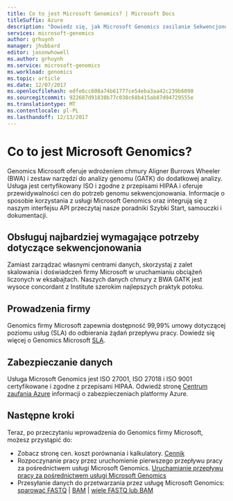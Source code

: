 ```yaml
---
title: Co to jest Microsoft Genomics? | Microsoft Docs
titleSuffix: Azure
description: "Dowiedz się, jak Microsoft Genomics zasilanie Sekwencjonowanie genomu teraz oferty chmury stosowania BWA GATK do dodatkowej analizy."
services: microsoft-genomics
author: grhuynh
manager: jhubbard
editor: jasonwhowell
ms.author: grhuynh
ms.service: microsoft-genomics
ms.workload: genomics
ms.topic: article
ms.date: 12/07/2017
ms.openlocfilehash: edfe6cc608a74b61777ce54eba3aa42c239b6090
ms.sourcegitcommit: 922687d91838b77c038c68b415ab87d94729555e
ms.translationtype: MT
ms.contentlocale: pl-PL
ms.lasthandoff: 12/13/2017
---
```

# <a name="what-is-microsoft-genomics"></a>Co to jest Microsoft Genomics?
Genomics Microsoft oferuje wdrożeniem chmury Aligner Burrows Wheeler (BWA) i zestaw narzędzi do analizy genomu (GATK) do dodatkowej analizy. Usługa jest certyfikowany ISO i zgodne z przepisami HIPAA i oferuje przewidywalności cen do potrzeb genomu sekwencjonowania. Informacje o sposobie korzystania z usługi Microsoft Genomics oraz integrują się z naszym interfejsu API przeczytaj nasze poradniki Szybki Start, samouczki i dokumentacji.

## <a name="support-your-most-demanding-sequencing-needs"></a>Obsługuj najbardziej wymagające potrzeby dotyczące sekwencjonowania
Zamiast zarządzać własnymi centrami danych, skorzystaj z zalet skalowania i doświadczeń firmy Microsoft w uruchamianiu obciążeń liczonych w eksabajtach. Naszych danych chmury z BWA GATK jest wysoce concordant z Institute szerokim najlepszych praktyk potoku.


## <a name="keep-your-business-running"></a>Prowadzenia firmy
Genomics firmy Microsoft zapewnia dostępność 99,99% umowy dotyczącej poziomu usług (SLA) do odbierania żądań przepływu pracy. Dowiedz się więcej o Genomics Microsoft [SLA](https://azure.microsoft.com/support/legal/sla/genomics/v1_0/).


## <a name="secure-your-data"></a>Zabezpieczanie danych
Usługa Microsoft Genomics jest ISO 27001, ISO 27018 i ISO 9001 certyfikowane i zgodne z przepisami HIPAA. Odwiedź stronę [Centrum zaufania Azure](https://www.microsoft.com/TrustCenter/Security/default.aspx) informacji o zabezpieczeniach platformy Azure.


## <a name="next-steps"></a>Następne kroki
Teraz, po przeczytaniu wprowadzenia do Genomics firmy Microsoft, możesz przystąpić do:
- Zobacz stronę cen. koszt porównania i kalkulatory. [Cennik](https://azure.microsoft.com/pricing/details/genomics/)
- Rozpoczynanie pracy przez uruchomienie pierwszego przepływu pracy za pośrednictwem usługi Microsoft Genomics. [Uruchamianie przepływu pracy za pośrednictwem usługi Microsoft Genomics](quickstart-run-genomics-workflow-portal.md)
- Przesyłanie danych do przetwarzania przez usługę Microsoft Genomics: [sparować FASTQ](quickstart-input-pair-FASTQ.md) | [BAM](quickstart-input-BAM.md) | [wiele FASTQ lub BAM](quickstart-input-multiple.md) 

